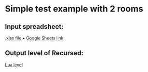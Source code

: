 # Simple test example with 2 rooms

## Input spreadsheet:

[.xlsx file](undecidable.xlsx) &bull;
[Google Sheets link](https://docs.google.com/spreadsheets/d/1ASqSR9EQF2L-6L6IQ_HYus3htGyc0kWByDrfVtEJnjM/edit?usp=sharing)

## Output level of Recursed:

[Lua level](simpletest.lua)
